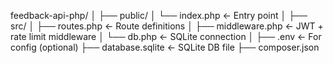 feedback-api-php/
│
├── public/
│   └── index.php         ← Entry point
│
├── src/
│   ├── routes.php        ← Route definitions
│   ├── middleware.php    ← JWT + rate limit middleware
│   └── db.php            ← SQLite connection
│
├── .env                  ← For config (optional)
├── database.sqlite       ← SQLite DB file
├── composer.json
